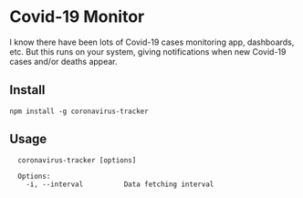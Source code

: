 # Covid-19 Monitor

I know there have been lots of Covid-19 cases monitoring app, dashboards, etc.
But this runs on your system, giving notifications when new Covid-19 cases and/or deaths appear.

## Install

```
npm install -g coronavirus-tracker
```

## Usage

```
  coronavirus-tracker [options]

  Options:
    -i, --interval          Data fetching interval
```
